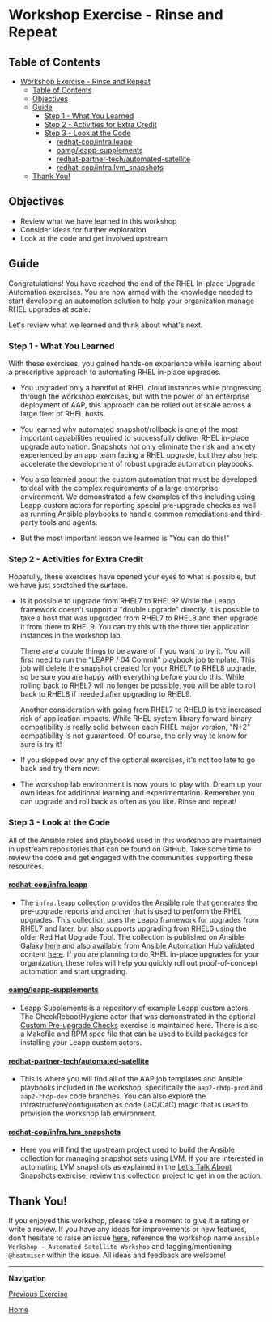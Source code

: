 # Workshop Exercise - Rinse and Repeat

## Table of Contents

- [Workshop Exercise - Rinse and Repeat](#workshop-exercise---rinse-and-repeat)
  - [Table of Contents](#table-of-contents)
  - [Objectives](#objectives)
  - [Guide](#guide)
    - [Step 1 - What You Learned](#step-1---what-you-learned)
    - [Step 2 - Activities for Extra Credit](#step-2---activities-for-extra-credit)
    - [Step 3 - Look at the Code](#step-3---look-at-the-code)
      - [redhat-cop/infra.leapp](#redhat-copinfraleapp)
      - [oamg/leapp-supplements](#oamgleapp-supplements)
      - [redhat-partner-tech/automated-satellite](#redhat-partner-techautomated-satellite)
      - [redhat-cop/infra.lvm_snapshots](#redhat-copinfralvm_snapshots)
  - [Thank You!](#thank-you)

## Objectives

* Review what we have learned in this workshop
* Consider ideas for further exploration
* Look at the code and get involved upstream

## Guide

Congratulations! You have reached the end of the RHEL In-place Upgrade Automation exercises. You are now armed with the knowledge needed to start developing an automation solution to help your organization manage RHEL upgrades at scale.

Let's review what we learned and think about what's next.

### Step 1 - What You Learned

With these exercises, you gained hands-on experience while learning about a prescriptive approach to automating RHEL in-place upgrades.

- You upgraded only a handful of RHEL cloud instances while progressing through the workshop exercises, but with the power of an enterprise deployment of AAP, this approach can be rolled out at scale across a large fleet of RHEL hosts.

- You learned why automated snapshot/rollback is one of the most important capabilities required to successfully deliver RHEL in-place upgrade automation. Snapshots not only eliminate the risk and anxiety experienced by an app team facing a RHEL upgrade, but they also help accelerate the development of robust upgrade automation playbooks.

- You also learned about the custom automation that must be developed to deal with the complex requirements of a large enterprise environment. We demonstrated a few examples of this including using Leapp custom actors for reporting special pre-upgrade checks as well as running Ansible playbooks to handle common remediations and third-party tools and agents.

- But the most important lesson we learned is "You can do this!"

### Step 2 - Activities for Extra Credit

Hopefully, these exercises have opened your eyes to what is possible, but we have just scratched the surface.

- Is it possible to upgrade from RHEL7 to RHEL9? While the Leapp framework doesn't support a "double upgrade" directly, it is possible to take a host that was upgraded from RHEL7 to RHEL8 and then upgrade it from there to RHEL9. You can try this with the three tier application instances in the workshop lab.

  There are a couple things to be aware of if you want to try it. You will first need to run the "LEAPP / 04 Commit" playbook job template. This job will delete the snapshot created for your RHEL7 to RHEL8 upgrade, so be sure you are happy with everything before you do this. While rolling back to RHEL7 will no longer be possible, you will be able to roll back to RHEL8 if needed after upgrading to RHEL9.

  Another consideration with going from RHEL7 to RHEL9 is the increased risk of application impacts. While RHEL system library forward binary compatibility is really solid between each RHEL major version, "N+2" compatibility is not guaranteed. Of course, the only way to know for sure is try it!

- If you skipped over any of the optional exercises, it's not too late to go back and try them now:

- The workshop lab environment is now yours to play with. Dream up your own ideas for additional learning and experimentation. Remember you can upgrade and roll back as often as you like. Rinse and repeat!

### Step 3 - Look at the Code

All of the Ansible roles and playbooks used in this workshop are maintained in upstream repositories that can be found on GitHub. Take some time to review the code and get engaged with the communities supporting these resources.

#### [redhat-cop/infra.leapp](https://github.com/redhat-cop/infra.leapp)

- The `infra.leapp` collection provides the Ansible role that generates the pre-upgrade reports and another that is used to perform the RHEL upgrades. This collection uses the Leapp framework for upgrades from RHEL7 and later, but also supports upgrading from RHEL6 using the older Red Hat Upgrade Tool. The collection is published on Ansible Galaxy [here](https://galaxy.ansible.com/infra/leapp) and also available from Ansible Automation Hub validated content [here](https://console.redhat.com/ansible/automation-hub/repo/validated/infra/leapp/). If you are planning to do RHEL in-place upgrades for your organization, these roles will help you quickly roll out proof-of-concept automation and start upgrading.

#### [oamg/leapp-supplements](https://github.com/oamg/leapp-supplements)

- Leapp Supplements is a repository of example Leapp custom actors. The CheckRebootHygiene actor that was demonstrated in the optional [Custom Pre-upgrade Checks](../1.5-custom-modules/README.md) exercise is maintained here. There is also a Makefile and RPM spec file that can be used to build packages for installing your Leapp custom actors.

#### [redhat-partner-tech/automated-satellite](https://github.com/redhat-partner-tech/automated-satellite)

- This is where you will find all of the AAP job templates and Ansible playbooks included in the workshop, specifically the `aap2-rhdp-prod` and `aap2-rhdp-dev` code branches. You can also explore the infrastructure/configuration as code (IaC/CaC) magic that is used to provision the workshop lab environment.

#### [redhat-cop/infra.lvm_snapshots](https://github.com/redhat-cop/infra.lvm_snapshots)

- Here you will find the upstream project used to build the Ansible collection for managing snapshot sets using LVM. If you are interested in automating LVM snapshots as explained in the [Let's Talk About Snapshots](../2.2-snapshots/README.md#lvm) exercise, review this collection project to get in on the action.

## Thank You!

If you enjoyed this workshop, please take a moment to give it a rating or write a review. If you have any ideas for improvements or new features, don't hesitate to raise an issue [here](https://github.com/redhat-cop/agnosticd/issues/new/choose), reference the workshop name `Ansible Workshop - Automated Satellite Workshop` and tagging/mentioning `@heatmiser` within the issue. All ideas and feedback are welcome!

---

**Navigation**

[Previous Exercise](../3.3-check-undo/README.md)

[Home](../README.md)
